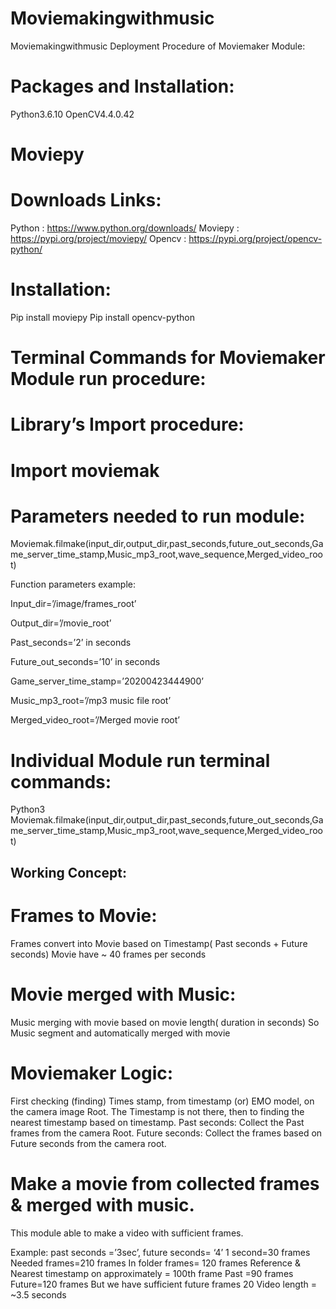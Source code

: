 # Moviemakingwithmusic
Moviemakingwithmusic
                                 Deployment Procedure of Moviemaker Module:
# Packages and Installation:
Python3.6.10
OpenCV4.4.0.42

# Moviepy
# Downloads Links:

Python    : https://www.python.org/downloads/
Moviepy : https://pypi.org/project/moviepy/
Opencv   : https://pypi.org/project/opencv-python/

# Installation:
Pip install moviepy
Pip install opencv-python

# Terminal Commands for Moviemaker Module run procedure:
# Library’s Import procedure:
# Import moviemak
# Parameters needed to run module:

Moviemak.filmake(input_dir,output_dir,past_seconds,future_out_seconds,Game_server_time_stamp,Music_mp3_root,wave_sequence,Merged_video_root)

Function parameters example:

Input_dir=’/image/frames_root’

Output_dir=’/movie_root’

Past_seconds=’2’  in seconds

Future_out_seconds=’10’ in seconds

Game_server_time_stamp=’20200423444900’

Music_mp3_root=’/mp3 music file root’

Merged_video_root=’/Merged movie root’

# Individual Module run terminal commands:
Python3 Moviemak.filmake(input_dir,output_dir,past_seconds,future_out_seconds,Game_server_time_stamp,Music_mp3_root,wave_sequence,Merged_video_root)


## Working Concept:
# Frames to Movie:
Frames convert into Movie based on Timestamp( Past seconds + Future seconds)
Movie have ~ 40 frames per seconds

# Movie merged with Music:
Music merging with movie based on movie length( duration in seconds)
So Music segment and automatically merged with movie

# Moviemaker Logic:
First checking (finding) Times stamp, from timestamp (or) EMO model, on the camera image Root.
The Timestamp  is not there, then to finding the nearest timestamp based on  timestamp.
Past seconds: Collect the Past frames from the camera Root.
Future seconds: Collect the frames based on Future seconds from the camera root.

# Make a movie from collected frames & merged with music.
This module able to make a video with sufficient frames.

Example: past seconds =’3sec’, future seconds= ‘4’
1 second=30 frames
Needed frames=210 frames
In folder frames= 120 frames
Reference & Nearest timestamp on approximately = 100th frame
Past =90 frames
Future=120 frames
But we have sufficient future frames 20 
Video length = ~3.5 seconds






